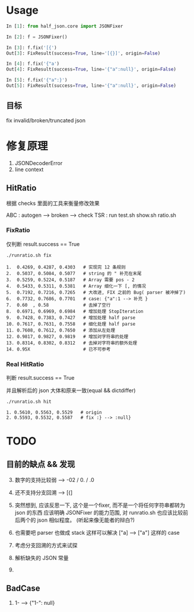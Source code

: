 # Usage

```python
In [1]: from half_json.core import JSONFixer

In [2]: f = JSONFixer()

In [3]: f.fix('[{')
Out[3]: FixResult(success=True, line='[{}]', origin=False)

In [4]: f.fix('{"a')
Out[4]: FixResult(success=True, line='{"a":null}', origin=False)

In [5]: f.fix('{"a":}')
Out[5]: FixResult(success=True, line='{"a":null}', origin=False)
```

## 目标

fix invalid/broken/truncated json

# 修复原理

1. JSONDecoderError
2. line context

## HitRatio

根据 checks 里面的工具来衡量修改效果

ABC : autogen --> broken --> check
TSR : run test.sh show.sh ratio.sh

### FixRatio

仅判断 result.success == True

```bash
./runratio.sh fix
```
```
1.  0.4269, 0.4287, 0.4303   # 实现完 12 条规则
2.  0.5037, 0.5084, 0.5077   # string 的 " 补充在末尾
3.  0.5259, 0.5224, 0.5187   # Array 需要 pos - 2
4.  0.5433, 0.5311, 0.5381   # Array 细化一下 [, 的情况
5.  0.7192, 0.7216, 0.7265   # 大改进, FIX 之前的 Bug( parser 被冲掉了)
6.  0.7732, 0.7686, 0.7701   # case: {"a":1 --> 补充 }
7.  0.60  , 0.58             # 去掉了空行
8.  0.6971, 0.6969, 0.6984   # 增加处理 StopIteration
9.  0.7428, 0.7383, 0.7427   # 增加处理 half parse
10. 0.7617, 0.7631, 0.7558   # 细化处理 half parse
11. 0.7608, 0.7612, 0.7650   # 添加从左处理
12. 0.9817, 0.9827, 0.9819   # 增加对字符串的处理
13. 0.8314, 0.8302, 0.8312   # 去掉对字符串的额外处理
14. 0.95X                    # 已不可参考
```

### Real HitRatio

判断 result.success == True

并且解析后的 json 大体和原来一致(equal && dictdiffer)

```bash
./runratio.sh hit
```
```
1. 0.5610, 0.5563, 0.5529   # origin
2. 0.5593, 0.5532, 0.5587   # fix :} --> :null}
```

# TODO

## 目前的缺点 && 发现

3. 数字的支持比较弱 --> -02 / 0. / .0
4. 还不支持分支回溯 --> [{]
7. 突然想到, 应该反思一下, 这个是一个fixer, 而不是一个将任何字符串都转为 json 的东西
   应该明确 JSONFixer 的能力范围, 对 runratio.sh 也应该比较前后两个的 json 相似程度。
   (听起来像无能者的辩白?)
8. 也需要吧 parser 也做成 stack 这样可以解决 ["a] --> ["a"] 这样的 case

1. 考虑分支回溯的方式来试探
2. 解析缺失的 JSON 常量
9.

## BadCase
1. 1- --> {"1-": null}
